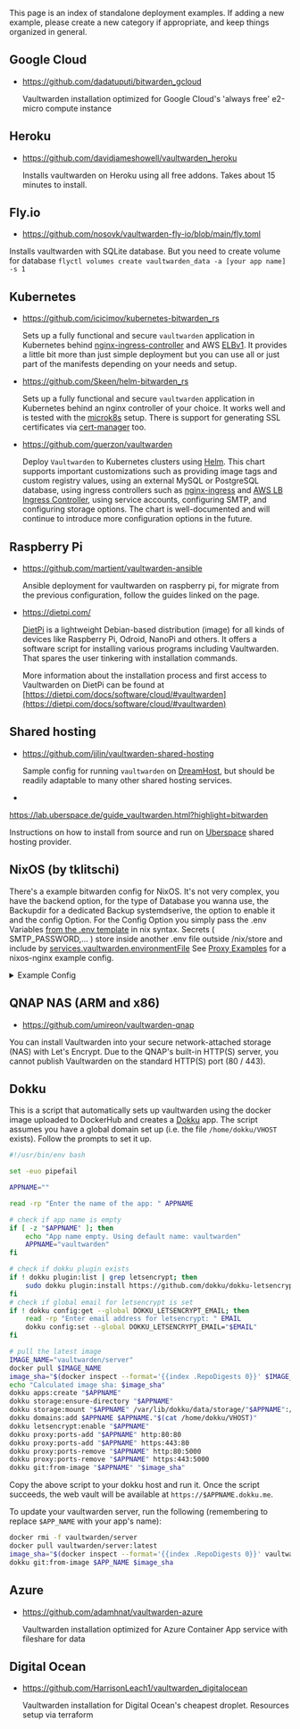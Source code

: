 This page is an index of standalone deployment examples. If adding a new example, please create a new category if appropriate, and keep things organized in general.

## Google Cloud

* https://github.com/dadatuputi/bitwarden_gcloud

  Vaultwarden installation optimized for Google Cloud's 'always free' e2-micro compute instance

## Heroku

* https://github.com/davidjameshowell/vaultwarden_heroku

  Installs vaultwarden on Heroku using all free addons. Takes about 15 minutes to install.

## Fly.io

* https://github.com/nosovk/vaultwarden-fly-io/blob/main/fly.toml

Installs vaultwarden with SQLite database. But you need to create volume for database
```flyctl volumes create vaultwarden_data -a [your app name] -s 1```

## Kubernetes

* https://github.com/icicimov/kubernetes-bitwarden_rs

  Sets up a fully functional and secure `vaultwarden` application in Kubernetes behind [nginx-ingress-controller](https://github.com/kubernetes/ingress-nginx) and AWS [ELBv1](https://aws.amazon.com/elasticloadbalancing/features/#Details_for_Elastic_Load_Balancing_Products). It provides a little bit more than just simple deployment but you can use all or just part of the manifests depending on your needs and setup.

* https://github.com/Skeen/helm-bitwarden_rs

  Sets up a fully functional and secure `vaultwarden` application in Kubernetes behind an nginx controller of your choice. It works well and is tested with the [microk8s](https://microk8s.io/) setup. There is support for generating SSL certificates via [cert-manager](https://github.com/jetstack/cert-manager) too.

* https://github.com/guerzon/vaultwarden

  Deploy `Vaultwarden` to Kubernetes clusters using [Helm](https://helm.sh/docs/). This chart supports important customizations such as providing image tags and custom registry values, using an external MySQL or PostgreSQL database, using ingress controllers such as [nginx-ingress](https://kubernetes.github.io/ingress-nginx/deploy/) and [AWS LB Ingress Controller](https://kubernetes-sigs.github.io/aws-load-balancer-controller/v2.4/deploy/installation/), using service accounts, configuring SMTP, and configuring storage options. The chart is well-documented and will continue to introduce more configuration options in the future.

## Raspberry Pi

* https://github.com/martient/vaultwarden-ansible

  Ansible deployment for vaultwarden on raspberry pi, for migrate from the previous configuration, follow the guides linked on the page.

* https://dietpi.com/

  [DietPi](https://dietpi.com/) is a lightweight Debian-based distribution (image) for all kinds of devices like Raspberry Pi, Odroid, NanoPi and others. It offers a software script for installing various programs including Vaultwarden. That spares the user tinkering with installation commands.

  More information about the installation process and first access to Vaultwarden on DietPi can be found at [https://dietpi.com/docs/software/cloud/#vaultwarden](https://dietpi.com/docs/software/cloud/#vaultwarden)

## Shared hosting

* https://github.com/jjlin/vaultwarden-shared-hosting

  Sample config for running `vaultwarden` on [DreamHost](https://www.dreamhost.com/), but should be readily adaptable to many other shared hosting services.

*
https://lab.uberspace.de/guide_vaultwarden.html?highlight=bitwarden

  Instructions on how to install from source and run on [Uberspace](https://uberspace.de/en/) shared hosting provider.


## NixOS (by tklitschi)
  There's a example bitwarden config for NixOS. It's not very complex, you have the backend option, for the type of Database you wanna use, the Backupdir for a dedicated Backup systemdserive, the option to enable it and the config Option. For the Config Option you simply pass the .env Variables [from the .env template](https://github.com/dani-garcia/vaultwarden/blob/1.13.1/.env.template) in nix syntax. Secrets ( SMTP_PASSWORD,... ) store inside another .env file outside /nix/store and include by [services.vaultwarden.environmentFile](https://search.nixos.org/options?channel=21.11&show=services.vaultwarden.environmentFile&from=0&size=50&sort=relevance&type=packages&query=vaultw)
See [Proxy Examples](https://github.com/dani-garcia/vaultwarden/wiki/Proxy-examples) for a nixos-nginx example config.
<details>
<summary>Example Config</summary><br/>

```nix
{ pkgs, ... }:
{
  services.bitwarden_rs = {
    enable = true;
    backupDir = "/mnt/bitwarden";
    config = {
      WEB_VAULT_FOLDER = "${pkgs.bitwarden_rs-vault}/share/bitwarden_rs/vault";
      WEB_VAULT_ENABLED = true;
      LOG_FILE = "/var/log/bitwarden";
      WEBSOCKET_ENABLED = true;
      WEBSOCKET_ADDRESS = "0.0.0.0";
      WEBSOCKET_PORT = 3012;
      SIGNUPS_VERIFY = true;
 #    ADMIN_TOKEN = (import /etc/nixos/secret/bitwarden.nix).ADMIN_TOKEN;
      DOMAIN = "https://exmaple.com";
 #    YUBICO_CLIENT_ID = (import /etc/nixos/secret/bitwarden.nix).YUBICO_CLIENT_ID;
 #    YUBICO_SECRET_KEY = (import /etc/nixos/secret/bitwarden.nix).YUBICO_SECRET_KEY;
      YUBICO_SERVER = "https://api.yubico.com/wsapi/2.0/verify";
      SMTP_HOST = "mx.example.com";
      SMTP_FROM = "bitwarden@example.com";
      SMTP_FROM_NAME = "Bitwarden_RS";
      SMTP_PORT = 587;
      SMTP_SSL = true;
#     SMTP_USERNAME = (import /etc/nixos/secret/bitwarden.nix).SMTP_USERNAME;
#     SMTP_PASSWORD = (import /etc/nixos/secret/bitwarden.nix).SMTP_PASSWORD;
      SMTP_TIMEOUT = 15;
      ROCKET_PORT = 8812;
    };
    environmentFile = "/etc/nixos/secret/bitwarden.env";
  };
}
```

If you have any Questions about this part, feel Free to contact me. I on @litschi:litschi.xyz on matrix an litschi on IRC (hackint and freenode) or simply ask in the vaultwarden matrix.org chanel.

</details>

## QNAP NAS (ARM and x86)

* https://github.com/umireon/vaultwarden-qnap

You can install Vaultwarden into your secure network-attached storage (NAS) with Let's Encrypt.
Due to the QNAP's built-in HTTP(S) server, you cannot publish Vaultwarden on the standard HTTP(S) port (80 / 443).

## Dokku

This is a script that automatically sets up vaultwarden using the docker image uploaded to DockerHub
and creates a [Dokku](https://dokku.com/) app. The script assumes you have a global domain set
up (i.e. the file `/home/dokku/VHOST` exists). Follow the prompts to set it up.

```sh
#!/usr/bin/env bash

set -euo pipefail

APPNAME=""

read -rp "Enter the name of the app: " APPNAME

# check if app name is empty
if [ -z "$APPNAME" ]; then
    echo "App name empty. Using default name: vaultwarden"
    APPNAME="vaultwarden"
fi

# check if dokku plugin exists
if ! dokku plugin:list | grep letsencrypt; then
    sudo dokku plugin:install https://github.com/dokku/dokku-letsencrypt.git
fi
# check if global email for letsencrypt is set
if ! dokku config:get --global DOKKU_LETSENCRYPT_EMAIL; then
    read -rp "Enter email address for letsencrypt: " EMAIL
    dokku config:set --global DOKKU_LETSENCRYPT_EMAIL="$EMAIL"
fi

# pull the latest image
IMAGE_NAME="vaultwarden/server"
docker pull $IMAGE_NAME
image_sha="$(docker inspect --format='{{index .RepoDigests 0}}' $IMAGE_NAME)"
echo "Calculated image sha: $image_sha"
dokku apps:create "$APPNAME"
dokku storage:ensure-directory "$APPNAME"
dokku storage:mount "$APPNAME" /var/lib/dokku/data/storage/"$APPNAME":/data
dokku domains:add $APPNAME $APPNAME."$(cat /home/dokku/VHOST)"
dokku letsencrypt:enable "$APPNAME"
dokku proxy:ports-add "$APPNAME" http:80:80
dokku proxy:ports-add "$APPNAME" https:443:80
dokku proxy:ports-remove "$APPNAME" http:80:5000
dokku proxy:ports-remove "$APPNAME" https:443:5000
dokku git:from-image "$APPNAME" "$image_sha"
```

Copy the above script to your dokku host and run it. Once the script succeeds, the web vault will be
available at `https://$APPNAME.dokku.me`.

To update your vaultwarden server, run the following (remembering to replace `$APP_NAME` with your app's name):

```bash
docker rmi -f vaultwarden/server
docker pull vaultwarden/server:latest
image_sha="$(docker inspect --format='{{index .RepoDigests 0}}' vaultwarden/server)"
dokku git:from-image $APP_NAME $image_sha
```

## Azure

* https://github.com/adamhnat/vaultwarden-azure

  Vaultwarden installation optimized for Azure Container App service with fileshare for data

## Digital Ocean

* https://github.com/HarrisonLeach1/vaultwarden_digitalocean

  Vaultwarden installation for Digital Ocean's cheapest droplet. Resources setup via terraform